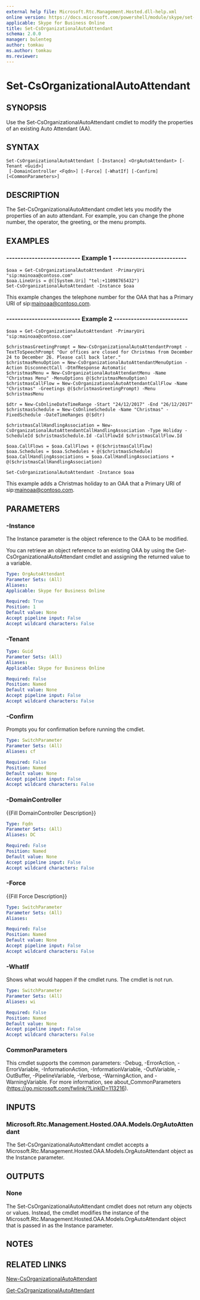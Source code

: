 ```yaml
---
external help file: Microsoft.Rtc.Management.Hosted.dll-help.xml
online version: https://docs.microsoft.com/powershell/module/skype/set-csorganizationalautoattendant
applicable: Skype for Business Online
title: Set-CsOrganizationalAutoAttendant
schema: 2.0.0
manager: bulenteg
author: tomkau
ms.author: tomkau
ms.reviewer:
---
```


# Set-CsOrganizationalAutoAttendant

## SYNOPSIS
Use the Set-CsOrganizationalAutoAttendant cmdlet to modify the properties of an existing Auto Attendant (AA).

## SYNTAX

```
Set-CsOrganizationalAutoAttendant [-Instance] <OrgAutoAttendant> [-Tenant <Guid>]
 [-DomainController <Fqdn>] [-Force] [-WhatIf] [-Confirm] [<CommonParameters>]
```

## DESCRIPTION
The Set-CsOrganizationalAutoAttendant cmdlet lets you modify the properties of an auto attendant. For example, you can change the phone number, the operator, the greeting, or the menu prompts.


## EXAMPLES

### -------------------------- Example 1 --------------------------
```
$oaa = Get-CsOrganizationalAutoAttendant -PrimaryUri "sip:mainoaa@contoso.com"
$oaa.LineUris = @([System.Uri] "tel:+11098765432")
Set-CsOrganizationalAutoAttendant -Instance $oaa
```

This example changes the telephone number for the OAA that has a Primary URI of sip:mainoaa@contoso.com.

### -------------------------- Example 2 --------------------------
```
$oaa = Get-CsOrganizationalAutoAttendant -PrimaryUri "sip:mainoaa@contoso.com"

$christmasGreetingPrompt = New-CsOrganizationalAutoAttendantPrompt -TextToSpeechPrompt "Our offices are closed for Christmas from December 24 to December 26. Please call back later."
$christmasMenuOption = New-CsOrganizationalAutoAttendantMenuOption -Action DisconnectCall -DtmfResponse Automatic 
$christmasMenu = New-CsOrganizationalAutoAttendantMenu -Name "Christmas Menu" -MenuOptions @($christmasMenuOption)
$christmasCallFlow = New-CsOrganizationalAutoAttendantCallFlow -Name "Christmas" -Greetings @($christmasGreetingPrompt) -Menu $christmasMenu

$dtr = New-CsOnlineDateTimeRange -Start "24/12/2017" -End "26/12/2017"
$christmasSchedule = New-CsOnlineSchedule -Name "Christmas" -FixedSchedule -DateTimeRanges @($dtr)

$christmasCallHandlingAssociation = New-CsOrganizationalAutoAttendantCallHandlingAssociation -Type Holiday -ScheduleId $christmasSchedule.Id -CallFlowId $christmasCallFlow.Id

$oaa.CallFlows = $oaa.CallFlows + @($christmasCallFlow)
$oaa.Schedules = $oaa.Schedules + @($christmasSchedule)
$oaa.CallHandlingAssociations = $oaa.CallHandlingAssociations + @($christmasCallHandlingAssociation)

Set-CsOrganizationalAutoAttendant -Instance $oaa
```

This example adds a Christmas holiday to an OAA that a Primary URI of sip:mainoaa@contoso.com.

## PARAMETERS

### -Instance
The Instance parameter is the object reference to the OAA to be modified. 

You can retrieve an object reference to an existing OAA by using the Get-CsOrganizationalAutoAttendant cmdlet and assigning the returned value to a variable.

```yaml
Type: OrgAutoAttendant
Parameter Sets: (All)
Aliases: 
Applicable: Skype for Business Online

Required: True
Position: 1
Default value: None
Accept pipeline input: False
Accept wildcard characters: False
```

### -Tenant

```yaml
Type: Guid
Parameter Sets: (All)
Aliases: 
Applicable: Skype for Business Online

Required: False
Position: Named
Default value: None
Accept pipeline input: False
Accept wildcard characters: False
```

### -Confirm
Prompts you for confirmation before running the cmdlet.

```yaml
Type: SwitchParameter
Parameter Sets: (All)
Aliases: cf

Required: False
Position: Named
Default value: None
Accept pipeline input: False
Accept wildcard characters: False
```

### -DomainController
{{Fill DomainController Description}}

```yaml
Type: Fqdn
Parameter Sets: (All)
Aliases: DC

Required: False
Position: Named
Default value: None
Accept pipeline input: False
Accept wildcard characters: False
```

### -Force
{{Fill Force Description}}

```yaml
Type: SwitchParameter
Parameter Sets: (All)
Aliases:

Required: False
Position: Named
Default value: None
Accept pipeline input: False
Accept wildcard characters: False
```

### -WhatIf
Shows what would happen if the cmdlet runs.
The cmdlet is not run.

```yaml
Type: SwitchParameter
Parameter Sets: (All)
Aliases: wi

Required: False
Position: Named
Default value: None
Accept pipeline input: False
Accept wildcard characters: False
```

### CommonParameters
This cmdlet supports the common parameters: -Debug, -ErrorAction, -ErrorVariable, -InformationAction, -InformationVariable, -OutVariable, -OutBuffer, -PipelineVariable, -Verbose, -WarningAction, and -WarningVariable. For more information, see about_CommonParameters (https://go.microsoft.com/fwlink/?LinkID=113216).

## INPUTS

### Microsoft.Rtc.Management.Hosted.OAA.Models.OrgAutoAttendant
The Set-CsOrganizationalAutoAttendant cmdlet accepts a Microsoft.Rtc.Management.Hosted.OAA.Models.OrgAutoAttendant object as the Instance parameter.


## OUTPUTS

### None
The Set-CsOrganizationalAutoAttendant cmdlet does not return any objects or values. Instead, the cmdlet modifies the instance of the Microsoft.Rtc.Management.Hosted.OAA.Models.OrgAutoAttendant object that is passed in as the Instance parameter.


## NOTES

## RELATED LINKS

[New-CsOrganizationalAutoAttendant](New-CsOrganizationalAutoAttendant.md)

[Get-CsOrganizationalAutoAttendant](Get-CsOrganizationalAutoAttendant.md)

